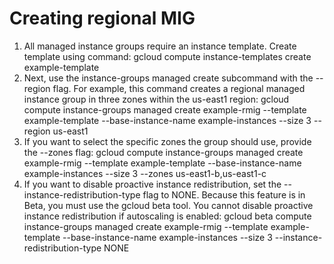 # Creating regional MIG
1. All managed instance groups require an instance template. Create template using command:
gcloud compute instance-templates create example-template
2. Next, use the instance-groups managed create subcommand with the --region flag. For example, this command creates a regional managed instance group in three zones within the us-east1 region:
gcloud compute instance-groups managed create example-rmig --template example-template --base-instance-name example-instances --size 3 --region us-east1
3. If you want to select the specific zones the group should use, provide the --zones flag:
gcloud compute instance-groups managed create example-rmig --template example-template --base-instance-name example-instances --size 3 --zones us-east1-b,us-east1-c
4. If you want to disable proactive instance redistribution, set the --instance-redistribution-type flag to NONE. Because this feature is in Beta, you must use the gcloud beta tool. You cannot disable proactive instance redistribution if autoscaling is enabled:
gcloud beta compute instance-groups managed create example-rmig --template example-template --base-instance-name example-instances --size 3 --instance-redistribution-type NONE